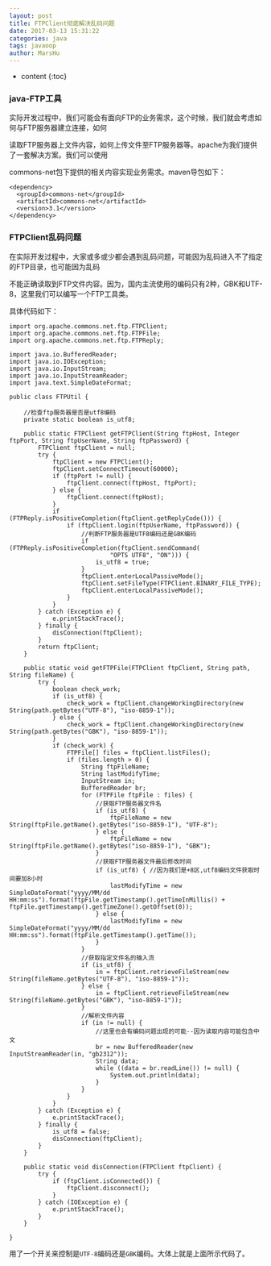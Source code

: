 ```yaml
---
layout: post
title: FTPClient彻底解决乱码问题
date: 2017-03-13 15:31:22
categories: java
tags: javaoop
author: MarsHu
---
```


* content
{:toc}

### java-FTP工具 ###
实际开发过程中，我们可能会有面向FTP的业务需求，这个时候，我们就会考虑如何与FTP服务器建立连接，如何

读取FTP服务器上文件内容，如何上传文件至FTP服务器等。apache为我们提供了一套解决方案。我们可以使用

commons-net包下提供的相关内容实现业务需求。maven导包如下：

	<dependency>
	  <groupId>commons-net</groupId>
	  <artifactId>commons-net</artifactId>
	  <version>3.1</version>
	</dependency>






### FTPClient乱码问题 ###
在实际开发过程中，大家或多或少都会遇到乱码问题，可能因为乱码进入不了指定的FTP目录，也可能因为乱码

不能正确读取到FTP文件内容。因为，国内主流使用的编码只有2种，GBK和UTF-8，这里我们可以编写一个FTP工具类。

具体代码如下：

	import org.apache.commons.net.ftp.FTPClient;
	import org.apache.commons.net.ftp.FTPFile;
	import org.apache.commons.net.ftp.FTPReply;
	
	import java.io.BufferedReader;
	import java.io.IOException;
	import java.io.InputStream;
	import java.io.InputStreamReader;
	import java.text.SimpleDateFormat;
	
	public class FTPUtil {
	
	    //检查ftp服务器是否是utf8编码
	    private static boolean is_utf8;
	
	    public static FTPClient getFTPClient(String ftpHost, Integer ftpPort, String ftpUserName, String ftpPassword) {
	        FTPClient ftpClient = null;
	        try {
	            ftpClient = new FTPClient();
	            ftpClient.setConnectTimeout(60000);
	            if (ftpPort != null) {
	                ftpClient.connect(ftpHost, ftpPort);
	            } else {
	                ftpClient.connect(ftpHost);
	            }
	            if (FTPReply.isPositiveCompletion(ftpClient.getReplyCode())) {
	                if (ftpClient.login(ftpUserName, ftpPassword)) {
	                    //判断FTP服务器是UTF8编码还是GBK编码
	                    if (FTPReply.isPositiveCompletion(ftpClient.sendCommand(
	                            "OPTS UTF8", "ON"))) {
	                        is_utf8 = true;
	                    }
	                    ftpClient.enterLocalPassiveMode();
	                    ftpClient.setFileType(FTPClient.BINARY_FILE_TYPE);
	                    ftpClient.enterLocalPassiveMode();
	                }
	            }
	        } catch (Exception e) {
	            e.printStackTrace();
	        } finally {
	            disConnection(ftpClient);
	        }
	        return ftpClient;
	    }
	
	    public static void getFTPFile(FTPClient ftpClient, String path, String fileName) {
	        try {
	            boolean check_work;
	            if (is_utf8) {
	                check_work = ftpClient.changeWorkingDirectory(new String(path.getBytes("UTF-8"), "iso-8859-1"));
	            } else {
	                check_work = ftpClient.changeWorkingDirectory(new String(path.getBytes("GBK"), "iso-8859-1"));
	            }
	            if (check_work) {
	                FTPFile[] files = ftpClient.listFiles();
	                if (files.length > 0) {
	                    String ftpFileName;
	                    String lastModifyTime;
	                    InputStream in;
	                    BufferedReader br;
	                    for (FTPFile ftpFile : files) {
	                        //获取FTP服务器文件名
	                        if (is_utf8) {
	                            ftpFileName = new String(ftpFile.getName().getBytes("iso-8859-1"), "UTF-8");
	                        } else {
	                            ftpFileName = new String(ftpFile.getName().getBytes("iso-8859-1"), "GBK");
	                        }
	                        //获取FTP服务器文件最后修改时间
	                        if (is_utf8) { //因为我们是+8区,utf8编码文件获取时间要加8小时
	                            lastModifyTime = new SimpleDateFormat("yyyy/MM/dd HH:mm:ss").format(ftpFile.getTimestamp().getTimeInMillis() + ftpFile.getTimestamp().getTimeZone().getOffset(0));
	                        } else {
	                            lastModifyTime = new SimpleDateFormat("yyyy/MM/dd HH:mm:ss").format(ftpFile.getTimestamp().getTime());
	                        }
	                    }
	                    //获取指定文件名的输入流
	                    if (is_utf8) {
	                        in = ftpClient.retrieveFileStream(new String(fileName.getBytes("UTF-8"), "iso-8859-1"));
	                    } else {
	                        in = ftpClient.retrieveFileStream(new String(fileName.getBytes("GBK"), "iso-8859-1"));
	                    }
	                    //解析文件内容
	                    if (in != null) {
							//这里也会有编码问题出现的可能--因为读取内容可能包含中文
	                        br = new BufferedReader(new InputStreamReader(in, "gb2312"));
	                        String data;
	                        while ((data = br.readLine()) != null) {
	                            System.out.println(data);
	                        }
	                    }
	                }
	            }
	        } catch (Exception e) {
	            e.printStackTrace();
	        } finally {
	            is_utf8 = false;
	            disConnection(ftpClient);
	        }
	    }
	
	    public static void disConnection(FTPClient ftpClient) {
	        try {
	            if (ftpClient.isConnected()) {
	                ftpClient.disconnect();
	            }
	        } catch (IOException e) {
	            e.printStackTrace();
	        }
	    }
	
	}

用了一个开关来控制是`UTF-8`编码还是`GBK`编码。大体上就是上面所示代码了。